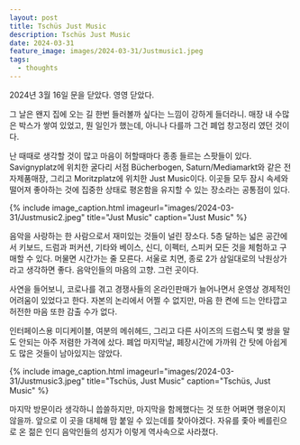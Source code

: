 ```yaml
---
layout: post
title: Tschüs Just Music
description: Tschüs Just Music
date: 2024-03-31
feature_image: images/2024-03-31/Justmusic1.jpeg
tags:
  - thoughts
---
```

2024년 3월 16일 문을 닫았다. 영영 닫았다. <!--more-->

그 날은 왠지 집에 오는 길 한번 들러볼까 싶다는 느낌이 강하게 들더라니. 매장 내 수많은 박스가 쌓여 있었고, 뭔 일인가 했는데, 아니나 다를까 그건 폐업 창고정리 였던 것이다.

난 때때로 생각할 것이 많고 마음이 허할때마다 종종 들르는 스팟들이 있다. Savignyplatz에 위치한 굴다리 서점 Bücherbogen, Saturn/Mediamarkt와 같은 전자제품매장, 그리고 Moritzplatz에 위치한 Just Music이다. 이곳들 모두 잠시 속세와 떨어져 좋아하는 것에 집중한 상태로 평온함을 유지할 수 있는 장소라는 공통점이 있다. 

{% include image_caption.html imageurl="images/2024-03-31/Justmusic2.jpeg" title="Just Music" caption="Just Music" %}

음악을 사랑하는 한 사람으로서 재미있는 것들이 널린 장소다. 5층 달하는 넓은 공간에서 키보드, 드럼과 퍼커션, 기타와 베이스, 신디, 이펙터, 스피커 모든 것을 체험하고 구매할 수 있다. 머물면 시간가는 줄 모른다. 서울로 치면, 종로 2가 삼일대로의 낙원상가라고 생각하면 좋다. 음악인들의 마음의 고향. 그런 곳이다.

사연을 들어보니, 코로나를 겪고 경쟁사들의 온라인판매가 늘어나면서 운영상 경제적인 어려움이 있었다고 한다. 자본의 논리에서 어쩔 수 없지만, 마음 한 켠에 드는 안타깝고 허전한 마음 또한 감출 수가 없다.

인터페이스용 미디케이블, 여분의 메쉬헤드, 그리고 다른 사이즈의 드럼스틱 몇 쌍을 말도 안되는 아주 저렴한 가격에 샀다. 폐업 마지막날, 폐장시간에 가까워 간 탓에 아쉽게도 많은 것들이 남아있지는 않았다. 

{% include image_caption.html imageurl="images/2024-03-31/Justmusic3.jpeg" title="Tschüs, Just Music" caption="Tschüs, Just Music" %} 

마지막 방문이라 생각하니 씁쓸하지만, 마지막을 함께했다는 것 또한 어쩌면 행운이지 않을까. 앞으로 이 곳을 대체해 맘 붙일 수 있는데를 찾아야겠다. 자유를 좇아 베를린으로 온 젊은 인디 음악인들의 성지가 이렇게 역사속으로 사라졌다.